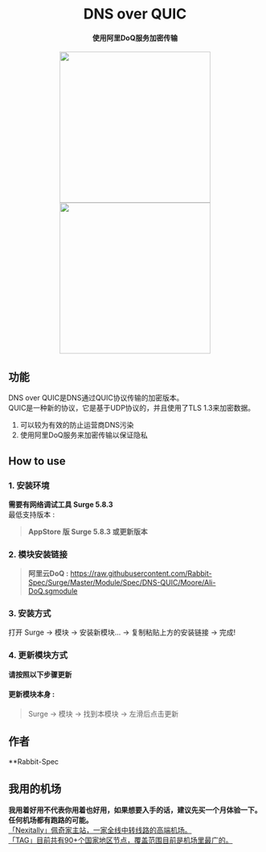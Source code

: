 <h1 align="center">DNS over QUIC</h1>

<h4 align="center">使用阿里DoQ服务加密传输 </h4>

<p align="center">
<img src="https://raw.githubusercontent.com/Rabbit-Spec/Surge/Master/Module/Spec/DNS-QUIC/img/1.PNG" width="300"></img>
<img src="https://raw.githubusercontent.com/Rabbit-Spec/Surge/Master/Module/Spec/DNS-QUIC/img/2.PNG" width="300"></img>
</p>

## 功能
DNS over QUIC是DNS通过QUIC协议传输的加密版本。<br>
QUIC是一种新的协议，它是基于UDP协议的，并且使用了TLS 1.3来加密数据。
1. 可以较为有效的防止运营商DNS污染
2. 使用阿里DoQ服务来加密传输以保证隐私

## How to use
### 1. 安装环境
**需要有网络调试工具 Surge 5.8.3**<br>
最低支持版本 :<br>
>**AppStore 版 Surge 5.8.3 或更新版本**<br>

### 2. 模块安装链接
> **阿里云DoQ :** https://raw.githubusercontent.com/Rabbit-Spec/Surge/Master/Module/Spec/DNS-QUIC/Moore/Ali-DoQ.sgmodule<br>

### 3. 安装方式
打开 Surge -> 模块 -> 安装新模块... -> 复制粘贴上方的安装链接 -> 完成!

### 4. 更新模块方式
**请按照以下步骤更新**<br>
#### 更新模块本身 : 
>Surge -> 模块 -> 找到本模块 -> 左滑后点击更新<br>

## 作者
**Rabbit-Spec<br>

## 我用的机场
**我用着好用不代表你用着也好用，如果想要入手的话，建议先买一个月体验一下。任何机场都有跑路的可能。**<br>
[「Nexitally」佩奇家主站，一家全线中转线路的高端机场。](https://naixii.com/signupbyemail.aspx?MemberCode=0b532ff85dda43e595fb1ae17843ae6d20211110231626) <br>
[「TAG」目前共有90+个国家地区节点，覆盖范围目前是机场里最广的。](https://tagss.pro#/register?invite=hlnIqYOx) <br>
